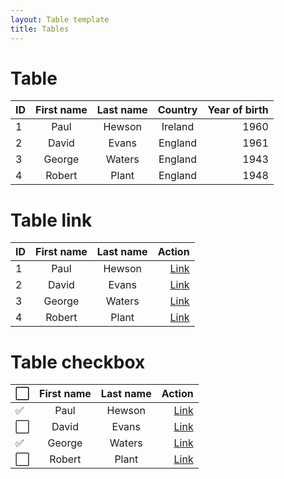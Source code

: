 ```yaml
---
layout: Table template
title: Tables
---
```


# Table
| ID   | First name | Last name | Country | Year of birth |
| :--- | :----:     | :----:    | :----:  |          ---: |
| 1    | Paul       | Hewson    | Ireland | 1960          |
| 2    | David      | Evans     | England | 1961          |
| 3    | George     | Waters    | England | 1943          |
| 4    | Robert     | Plant     | England | 1948          |

# Table link
| ID   | First name | Last name |    Action   | 
| :--- | :----:     | :----:    |        ---: | 
| 1    | Paul       | Hewson    | [Link](url) |
| 2    | David      | Evans     | [Link](url) |
| 3    | George     | Waters    | [Link](url) |
| 4    | Robert     | Plant     | [Link](url) |


# Table checkbox
| :white_large_square: | First name | Last name |    Action   | 
| :---                 | :----:     | :----:    |        ---: | 
| :white_check_mark:   | Paul       | Hewson    | [Link](url) |
| :white_large_square: | David      | Evans     | [Link](url) |
| :white_check_mark:   | George     | Waters    | [Link](url) |
| :white_large_square: | Robert     | Plant     | [Link](url) |